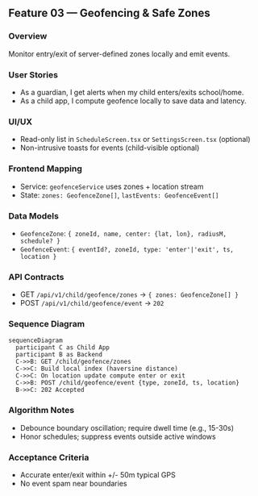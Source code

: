 ## Feature 03 — Geofencing & Safe Zones

### Overview
Monitor entry/exit of server-defined zones locally and emit events.

### User Stories
- As a guardian, I get alerts when my child enters/exits school/home.
- As a child app, I compute geofence locally to save data and latency.

### UI/UX
- Read-only list in `ScheduleScreen.tsx` or `SettingsScreen.tsx` (optional)
- Non-intrusive toasts for events (child-visible optional)

### Frontend Mapping
- Service: `geofenceService` uses zones + location stream
- State: `zones: GeofenceZone[]`, `lastEvents: GeofenceEvent[]`

### Data Models
- `GeofenceZone`: `{ zoneId, name, center: {lat, lon}, radiusM, schedule? }`
- `GeofenceEvent`: `{ eventId?, zoneId, type: 'enter'|'exit', ts, location }`

### API Contracts
- GET `/api/v1/child/geofence/zones` -> `{ zones: GeofenceZone[] }`
- POST `/api/v1/child/geofence/event` -> `202`

### Sequence Diagram
```mermaid
sequenceDiagram
  participant C as Child App
  participant B as Backend
  C->>B: GET /child/geofence/zones
  C->>C: Build local index (haversine distance)
  C->>C: On location update compute enter or exit
  C->>B: POST /child/geofence/event {type, zoneId, ts, location}
  B->>C: 202 Accepted
```

### Algorithm Notes
- Debounce boundary oscillation; require dwell time (e.g., 15-30s)
- Honor schedules; suppress events outside active windows

### Acceptance Criteria
- Accurate enter/exit within +/- 50m typical GPS
- No event spam near boundaries
